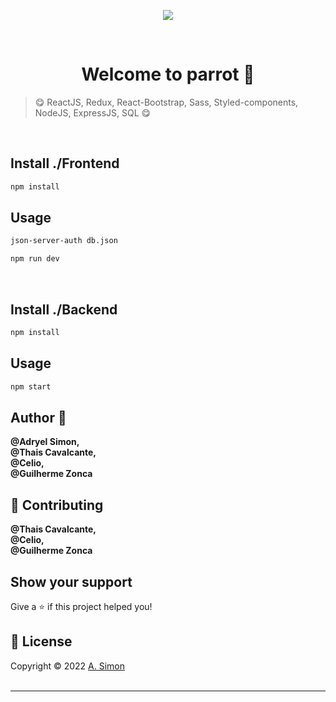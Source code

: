   <p align="center">
  <img src="https://user-images.githubusercontent.com/88943961/168207573-366aea90-464f-4e78-a31f-cf88051f925c.png"/>
  </p><br/>

  <h1 align="center">Welcome to parrot 👋</h1>

> 😋 ReactJS, Redux, React-Bootstrap, Sass, Styled-components, NodeJS, ExpressJS, SQL 😋

<br/>

## Install ./Frontend

```sh
npm install
```

## Usage

```sh
json-server-auth db.json
```

```sh
npm run dev
```

<br/>

## Install ./Backend

```sh
npm install
```

## Usage

```sh
npm start
```

## Author 👤

**@Adryel Simon, <br/> @Thais Cavalcante, <br/>@Celio, <br/>@Guilherme Zonca**

## 🤝 Contributing

**@Thais Cavalcante, <br/>@Celio, <br/>@Guilherme Zonca**

## Show your support

Give a ⭐️ if this project helped you!

## 📝 License

Copyright © 2022 [A. Simon](https://github.com/alchemistic-developer)<br /><br />

---
